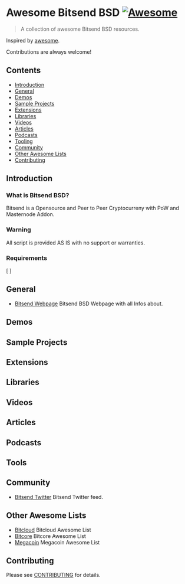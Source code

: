 # Awesome Bitsend BSD [![Awesome](https://awesome.re/badge.svg)](https://awesome.re)

> A collection of awesome Bitsend BSD resources.

Inspired by [awesome](https://github.com/sindresorhus/awesome).

Contributions are always welcome! 

## Contents
* [Introduction](#introduction)
* [General](#general)
* [Demos](#demos)
* [Sample Projects](#sample-projects)
* [Extensions](#extensions)
* [Libraries](#libraries)
* [Videos](#videos)
* [Articles](#articles)
* [Podcasts](#podcasts)
* [Tooling](#tooling)
* [Community](#community)
* [Other Awesome Lists](#other-awesome-lists)
* [Contributing](#contributing)

## Introduction
### What is Bitsend BSD?
Bitsend is a Opensource and Peer to Peer Cryptocurreny with PoW and Masternode Addon.

### Warning
All script is provided AS IS with no support or warranties.

### Requirements
[ ]

## General
* [Bitsend Webpage](https://bitsend.info/) Bitsend BSD Webpage with all Infos about.

## Demos

## Sample Projects

## Extensions

## Libraries

## Videos

## Articles
  
## Podcasts

## Tools
  
## Community
* [Bitsend Twitter](https://twitter.com/bit_send) Bitsend Twitter feed.

## Other Awesome Lists
* [Bitcloud](https://github.com/LIMXTEC/awesome-bitcloud-btdx/) Bitcloud Awesome List
* [Bitcore](https://github.com/LIMXTEC/awesome-bitcore-btx/) Bitcore Awesome List
* [Megacoin](https://github.com/LIMXTEC/awesome-megacoin-mec/) Megacoin Awesome List

## Contributing
Please see [CONTRIBUTING](https://github.com/LIMXTEC/awesome-bitsend-bsd/blob/master/contributing.md) for details.
